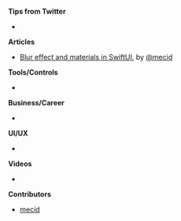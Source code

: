 **Tips from Twitter**

*

**Articles**

* [Blur effect and materials in SwiftUI](https://swiftwithmajid.com/2021/10/28/blur-effect-and-materials-in-swiftui/), by [@mecid](https://twitter.com/mecid)

**Tools/Controls**

* 

**Business/Career**

* 

**UI/UX**

* 

**Videos**

* 

**Contributors**

* [mecid](https://github.com/mecid)
